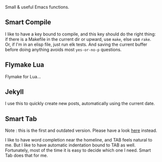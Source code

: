 Small & useful Emacs functions.


Smart Compile
-------------

I like to have a key bound to compile, and this key should do the right thing:
if there is a Makefile in the current dir or upward, use `make`, else use
`rake`. Or, if I\'m in an elisp file, just run elk tests. And saving the current
buffer before doing anything avoids most `yes-or-no-p` questions.


Flymake Lua
-----------

Flymake for Lua...


Jekyll
------

I use this to quickly create new posts, automatically using the current date.


Smart Tab
---------

Note : this is the first and outdated version. Please have a look
[here](https://github.com/genehack/smart-tab) instead.

I like to have word completion near the homeline, and TAB feels natural to me.
But I like to have automatic indentation bound to TAB as well. Fortunately,
most of the time it is easy to decide which one I need. Smart Tab does that for
me.
